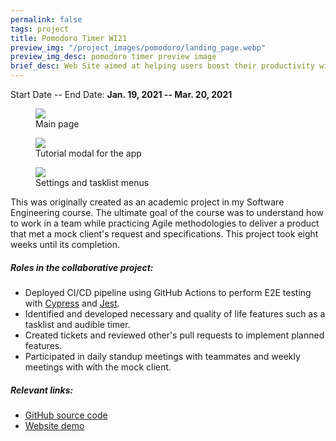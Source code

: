 ```yaml
---
permalink: false
tags: project
title: Pomodoro Timer WI21
preview_img: "/project_images/pomodoro/landing_page.webp"
preview_img_desc: pomodoro timer preview image
brief_desc: Web Site aimed at helping users boost their productivity with better time and task management.
---
```

Start Date -- End Date: **Jan. 19, 2021 -- Mar. 20, 2021**

<section class="project-images">
  <figure>
    <img src="{{ '/project_images/pomodoro/landing_page.webp' | url }}" />
    <figcaption>Main page</figcaption>
  </figure>
  <figure>
    <img src="{{ '/project_images/pomodoro/onboarding.webp' | url }}" />
    <figcaption>Tutorial modal for the app</figcaption>
  </figure>
  <figure>
    <img src="{{ '/project_images/pomodoro/settings+tasklist.webp' | url }}" />
    <figcaption>Settings and tasklist menus</figcaption>
  </figure>
</section>

This was originally created as an academic project in my Software Engineering
course. The ultimate goal of the course was to understand how to work in a team
while practicing Agile methodologies to deliver a product that met a mock client's
request and specifications. This project took eight weeks until its completion.

##### Roles in the collaborative project:
* Deployed CI/CD pipeline using GitHub Actions to perform E2E testing with
    [Cypress](https://www.cypress.io) and [Jest](https://jestjs.io).
* Identified and developed necessary and quality of life features such as a
    tasklist and audible timer.
* Created tickets and reviewed other's pull requests to implement planned features.
* Participated in daily standup meetings with teammates and weekly meetings with
    with the mock client.

##### Relevant links:
* [GitHub source code](https://github.com/malcolmmcswain/cse110-w21-group5)
* [Website demo](https://malcolmmcswain.github.io/cse110-w21-group5/)